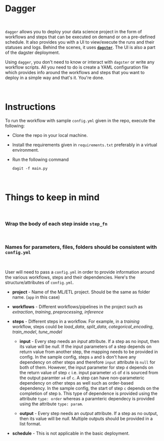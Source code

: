 # Dagger

<br>

`dagger` allows you to deploy your data science project in the form of workflows and steps that can be executed on demand or on a pre-defined schedule. It also provides you with a UI to view/execute the runs and their statuses and logs. Behind the scenes, it uses [**`dagster`**](https://dagster.io/). The UI is also a part of the dagster deployment.

Using `dagger`, you don't need to know or interact with `dagster` or write any workflow scripts. All you need to do is create a YAML configuration file which provides info around the workflows and steps that you want to deploy in a simple way and that's it. You're done.

<br>

# Instructions

To run the workflow with sample `config.yml` given in the repo, execute the following:

- Clone the repo in your local machine.
- Install the requirements given in `requirements.txt` preferably in a virtual environment.
- Run the following command

    ```
    dagit -f main.py
    ```



<br>

# Things to keep in mind

<br>

### **Wrap the body of each step inside `step_fn`**

<br>

### **Names for parameters, files, folders should be consistent with `config.yml`**

<br>

User will need to pass a `config.yml` in order to provide information around the various workflows, steps and their dependencies. Here's the structure/attributes of `config.yml`.

- **project** - Name of the ML/ETL project. Should be the same as folder name. (`app` in this case)

- **workflows** - Different workflows/pipelines in the project such as *extraction*, *training*,  *preprocessing*, *inference*

- **steps** - Different steps in a workflow. For example, in a *training* workflow, steps could be *load_data*, *split_data*, *categorical_encoding*, *train_model*, *tune_model*

    - **input** - Every step needs an *input* attribute. If a step as no input, then its value will be *null*. If the input parameters of a step depends on return value from another step, the mapping needs to be provided in config. In the sample config, steps `a` and `b` don't have any dependency on other steps and therefore `input` attribute is `null` for both of them. However, the input parameter for step `d` depends on the return value of step `c` i.e. input parameter `x5` of `d` is sourced from the output paramter `x4` of `c`. A step can have non-parameteric dependency on other steps as well such as order-based dependency. In the sample config, the start of step `c` depends on the completion of step `b`. This type of dependence is provided using the attribute `type: order` whereas a paramteric dependecy is provided using the attribute `type: param`.

    - **output** - Every step needs an *output* attribute. If a step as no output, then its value will be *null*. Multiple outputs should be provided in a list format.


- **schedule** - This is not applicable in the basic deployment.
